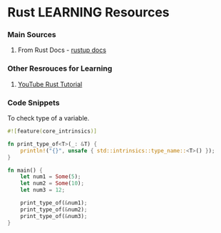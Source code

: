 # Rust LEARNING Resources

### Main Sources

1. From Rust Docs - [rustup docs](file:///Users/jahan/.rustup/toolchains/nightly-x86_64-apple-darwin/share/doc/rust/html/index.html)

### Other Resrouces for Learning

1. [YouTube Rust Tutorial](https://www.youtube.com/watch?v=vOMJlQ5B-M0&list=PLVvjrrRCBy2JSHf9tGxGKJ-bYAN_uDCUL)

### Code Snippets

To check type of a variable.

```rust
#![feature(core_intrinsics)]

fn print_type_of<T>(_: &T) {
    println!("{}", unsafe { std::intrinsics::type_name::<T>() });
}

fn main() {
    let num1 = Some(5);
    let num2 = Some(10);
  	let num3 = 12;

    print_type_of(&num1);
    print_type_of(&num2);
  	print_type_of(&num3);
}
```

